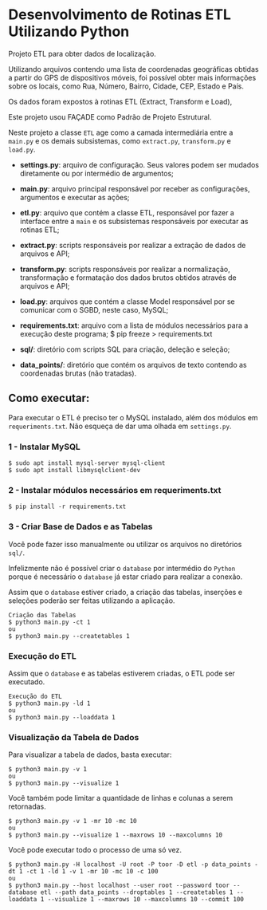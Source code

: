
# Desenvolvimento de Rotinas ETL Utilizando Python

Projeto ETL para obter dados de localização.

Utilizando arquivos contendo uma lista de coordenadas geográficas obtidas a partir do GPS de dispositivos móveis, foi possível obter mais informações sobre os locais, como Rua, Número, Bairro, Cidade, CEP, Estado e País.

Os dados foram expostos à rotinas ETL (Extract, Transform e Load), 

Este projeto usou FAÇADE como Padrão de Projeto Estrutural.

Neste projeto a classe `ETL` age como a camada intermediária entre a `main.py`
e os demais subsistemas, como `extract.py`, `transform.py` e `load.py`.

- **settings.py**: arquivo de configuração. Seus valores podem ser mudados diretamente ou por intermédio de argumentos;

- **main.py**: arquivo principal responsável por receber as configurações, argumentos e executar as ações;

- **etl.py**: arquivo que contém a classe ETL, responsável por fazer a interface entre a `main` e os subsistemas responsáveis por executar as rotinas ETL;

- **extract.py**: scripts responsáveis por realizar a extração de dados de arquivos e API;

- **transform.py**: scripts responsáveis por realizar a normalização, transformação e formatação dos dados brutos obtidos através de arquivos e API;

- **load.py**: arquivos que contém a classe Model responsável por se comunicar com o SGBD, neste caso, MySQL;

- **requirements.txt**: arquivo com a lista de módulos necessários para a execução deste programa;
    $ pip freeze > requirements.txt

- **sql/**: diretório com scripts SQL para criação, deleção e seleção;

- **data_points/**: diretório que contém os arquivos de texto contendo as coordenadas brutas (não tratadas).


## Como executar:

Para executar o ETL é preciso ter o MySQL instalado, além dos módulos em `requeriments.txt`. Não esqueça de dar uma olhada em `settings.py`.

### 1 - Instalar MySQL
    $ sudo apt install mysql-server mysql-client
    $ sudo apt install libmysqlclient-dev

### 2 - Instalar módulos necessários em requeriments.txt
    $ pip install -r requirements.txt

### 3 - Criar Base de Dados e as Tabelas

Você pode fazer isso manualmente ou utilizar os arquivos no diretórios `sql/`.

Infelizmente não é possível criar o `database` por intermédio do `Python` porque é necessário o `database` já estar criado para realizar a conexão.

Assim que o `database` estiver criado, a criação das tabelas, inserções e seleções poderão ser feitas utilizando a aplicação.

    Criação das Tabelas
    $ python3 main.py -ct 1
    ou
    $ python3 main.py --createtables 1

### Execução do ETL

Assim que o `database` e as tabelas estiverem criadas, o ETL pode ser executado.

    Execução do ETL
    $ python3 main.py -ld 1
    ou
    $ python3 main.py --loaddata 1

### Visualização da Tabela de Dados

Para visualizar a tabela de dados, basta executar:

    $ python3 main.py -v 1
    ou
    $ python3 main.py --visualize 1

Você também pode limitar a quantidade de linhas e colunas a serem retornadas.

    $ python3 main.py -v 1 -mr 10 -mc 10
    ou
    $ python3 main.py --visualize 1 --maxrows 10 --maxcolumns 10
    
Você pode executar todo o processo de uma só vez.

    $ python3 main.py -H localhost -U root -P toor -D etl -p data_points -dt 1 -ct 1 -ld 1 -v 1 -mr 10 -mc 10 -c 100
    ou
    $ python3 main.py --host localhost --user root --password toor --database etl --path data_points --droptables 1 --createtables 1 --loaddata 1 --visualize 1 --maxrows 10 --maxcolumns 10 --commit 100
